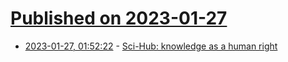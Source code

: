 # [Published on 2023-01-27](index.md)

* [2023-01-27, 01:52:22](https://news.ycombinator.com/item?id=34541505) - [Sci-Hub: knowledge as a human right](https://sci-hub.ru/)

